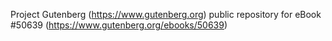 Project Gutenberg (https://www.gutenberg.org) public repository for
eBook #50639 (https://www.gutenberg.org/ebooks/50639)
